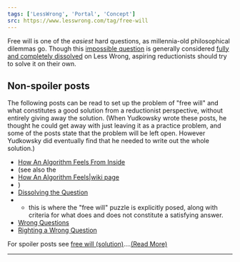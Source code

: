 ```yaml
---
tags: ['LessWrong', 'Portal', 'Concept']
src: https://www.lesswrong.com/tag/free-will
---
```


Free will is one of the *easiest* hard questions, as millennia-old philosophical dilemmas go. Though this [impossible question](http://lesswrong.com/lw/og/wrong_questions/) is generally considered [fully and completely dissolved](http://lesswrong.com/lw/of/dissolving_the_question/) on Less Wrong, aspiring reductionists should try to solve it on their own.

## Non-spoiler posts
The following posts can be read to set up the problem of "free will" and what constitutes a good solution from a reductionist perspective, without entirely giving away the solution. (When Yudkowsky wrote these posts, he thought he could get away with just leaving it as a practice problem, and some of the posts state that the problem will be left open. However Yudkowsky did eventually find that he needed to write out the whole solution.)

- [How An Algorithm Feels From Inside](http://lesswrong.com/lw/no/how_an_algorithm_feels_from_inside/)
-  (see also the 
- [How An Algorithm Feels|wiki page](https://www.lesswrong.com/tag/how-an-algorithm-feels)
- )
- [Dissolving the Question](http://lesswrong.com/lw/of/dissolving_the_question/)
-  - this is where the "free will" puzzle is explicitly posed, along with criteria for what does and does not constitute a satisfying answer.
- [Wrong Questions](http://lesswrong.com/lw/og/wrong_questions/)
- [Righting a Wrong Question](http://lesswrong.com/lw/oh/righting_a_wrong_question/)

For spoiler posts see [free will (solution)](https://www.lesswrong.com/tag/free-will-solution)....[(Read More)]()



---

